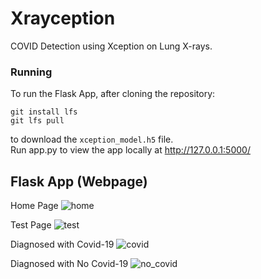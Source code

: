 # Xrayception
 COVID Detection using Xception on Lung X-rays.

### Running
 To run the Flask App, after cloning the repository: 
```
git install lfs
git lfs pull
```
 to download the `xception_model.h5` file.\
 Run app.py to view the app locally at http://127.0.0.1:5000/

## Flask App (Webpage) 
Home Page
![home](https://github.com/user-attachments/assets/dbaac90f-3c88-488d-b380-126874e7c6dd)

Test Page
![test](https://github.com/user-attachments/assets/e6ddcb22-b644-4abe-afbd-dc534ea8f671)

Diagnosed with Covid-19
![covid](https://github.com/user-attachments/assets/a30927ea-01b6-49dd-822e-15885ce62a9b)

Diagnosed with No Covid-19
![no_covid](https://github.com/user-attachments/assets/23975644-fc79-4a9a-9970-b0c9900a9246)
